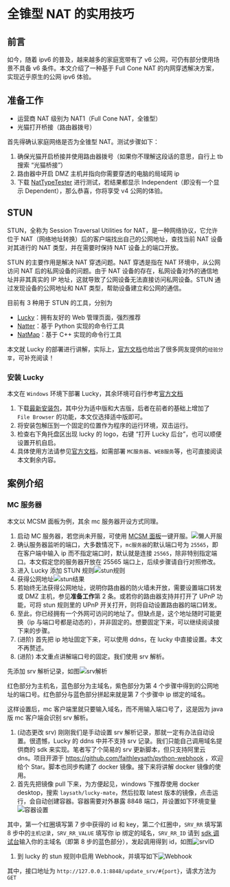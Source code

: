 # 全锥型 NAT 的实用技巧

## 前言

如今，随着 ipv6 的普及，越来越多的家庭宽带有了 v6 公网，可仍有部分使用场景不具备 v6 条件。本文介绍了一种基于 Full Cone NAT 的内网穿透解决方案，实现近乎原生的公网 ipv6 体验。

## 准备工作

- 运营商 NAT 级别为 NAT1（Full Cone NAT，全锥型）
- 光猫打开桥接（路由器拨号）

首先得确认家庭网络是否为全锥型 NAT。测试步骤如下：

1. 确保光猫开启桥接并使用路由器拨号（如果你不理解这段话的意思，自行上 tb 搜索 “光猫桥接”）
2. 路由器中开启 DMZ 主机并指向你需要穿透的电脑的局域网 ip
3. 下载 [NatTypeTester](https://github.com/HMBSbige/NatTypeTester/releases) 进行测试，若结果都显示 Independent（即没有一个显示 Dependent），那么恭喜，你将享受 v4 公网的体验。

## STUN

STUN，全称为 Session Traversal Utilities for NAT，是一种网络协议，它允许位于 NAT（网络地址转换）后的客户端找出自己的公网地址，查找当前 NAT 设备对其进行的 NAT 类型，并在需要时保持 NAT 设备上的端口开放。

STUN 的主要作用是解决 NAT 穿透问题。NAT 穿透是指在 NAT 环境中，从公网访问 NAT 后的私网设备的问题。由于 NAT 设备的存在，私网设备对外的通信地址并非其真实的 IP 地址，这就导致了公网设备无法直接访问私网设备。STUN 通过发现设备的公网地址和 NAT 类型，帮助设备建立和公网的通信。

目前有 3 种用于 STUN 的工具，分别为

- [Lucky](https://lucky666.cn/)：拥有友好的 Web 管理页面，强烈推荐
- [Natter](https://github.com/MikeWang000000/Natter)：基于 Python 实现的命令行工具
- [NatMap](https://github.com/heiher/natmap)：基于 C++ 实现的命令行工具

本文就 Lucky 的部署进行讲解，实际上，[官方文档](https://lucky666.cn/docs/shareteach/)也给出了很多网友提供的`经验分享`，可补充阅读！

### 安装 Lucky

本文在 `Windows` 环境下部署 Lucky，其余环境可自行参考[官方文档](https://lucky666.cn/docs/install)

1. 下载[最新安装包](https://www.daji.it:6/release/)，其中分为适中版和大吉版，后者在前者的基础上增加了 `File Browser` 的功能，本文仅选择适中版即可。
2. 将安装包解压到一个固定的位置作为程序的运行环境，双击运行。
3. 检查右下角托盘区出现 lucky 的 logo，右键 “打开 Lucky 后台”，也可以顺便设置开机自启。
4. 具体使用方法请参见[官方文档](https://lucky666.cn/docs/category/基础使用说明)，如需部署 `MC服务器`、`WEB服务`等，也可直接阅读本文剩余内容。

## 案例介绍

### MC 服务器

本文以 MCSM 面板为例，其余 mc 服务器开设方式同理。

1. 启动 MC 服务器，若您尚未开服，可使用 [MCSM 面板](https://mcsmanager.com/)一键开服。![懒人开服](assets/mcsm_select_server.png)
2. 确认服务器监听的端口，大多数情况下，`mc服务器`的默认端口号为 `25565`，即在客户端中输入 ip 而不指定端口时，默认就是连接 `25565`，除非特别指定端口。本文假定您的服务器开放在 25565 端口上，后续步骤请自行对照修改。
3. 进入 Lucky 添加 STUN 规则![stun规则](assets/lucky_stun_edit.png)
4. 获得公网地址![stun结果](assets/stun_result.png)
5. 若始终无法获得公网地址，说明你路由器的防火墙未开放，需要设置端口转发或 DMZ 主机，参见**准备工作**第 2 条。或若你的路由器支持并打开了 UPnP 功能，可将 stun 规则里的 UPnP 开关打开，则将自动设置路由器的端口转发。
6. 至此，你已经拥有一个外网可访问的地址了。但缺点是，这个地址随时可能更换（ip 与端口号都是动态的），并非固定的。想要固定下来，可以继续阅读接下来的步骤。
7. (进阶) 首先把 ip 地址固定下来，可以使用 ddns，在 lucky 中直接设置。本文不再赘述。
8. (进阶) 本文重点讲解端口号的固定。我们使用 srv 解析。

先添加 srv 解析记录，如图![srv解析](assets/mc_srv.png)

红色部分为主机名，蓝色部分为主域名，紫色部分为第 4 个步骤中得到的公网地址的端口号。红色部分与蓝色部分拼起来就是第 7 个步骤中 ip 绑定的域名。

这样设置后，mc 客户端里就只要输入域名，而不用输入端口号了，这是因为 java 版 mc 客户端会识别 srv 解析。

1. (动态更改 srv) 刚刚我们是手动设置 srv 解析记录，那就一定有办法自动设置。很遗憾，Lucky 的 ddns 中并不支持 srv 记录。我们只能自己调用域名提供商的 sdk 来实现。笔者写了个简易的 srv 更新脚本，但只支持阿里云 dns。项目开源于 https://github.com/faithleysath/python-webhook ，欢迎给个 Star。脚本也同步构建了 docker 镜像。接下来将讲解 docker 镜像的使用。
2. 首先先把镜像 pull 下来，为方便起见，windows 下推荐使用 docker desktop，搜索 `laysath/lucky-mate`，然后拉取 latest 版本的镜像，点击运行，会自动创建容器。容器需要对外暴露 8848 端口，并设置如下环境变量![容器设置](assets/mc_lucky_mate.png)

其中，第一个红圈填写第 7 步中获得的 id 和 key，第二个红圈中，`SRV_RR` 填写第 8 步中的`主机记录`，`SRV_RR_VALUE` 填写你 ip 绑定的域名，`SRV_RR_ID` 请到 [sdk 调试台](https://next.api.aliyun.com/api/Alidns/2015-01-09/DescribeDomainRecords)输入你的主域名（即第 8 步的蓝色部分），发起调用得到 id，如图![srvID](assets/get_srv_id.png)

1. 到 lucky 的 stun 规则中启用 Webhook，并填写如下![Webhook](assets/edit_srv_hook.png)

其中，接口地址为 `http://127.0.0.1:8848/update_srv/#{port}`，请求方法为 `GET`